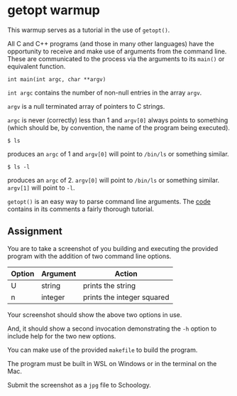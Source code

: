 # getopt warmup

This warmup serves as a tutorial in the use of `getopt()`.

All C and C++ programs (and those in many other languages) have the
opportunity to receive and make use of arguments from the command line.
These are communicated to the process via the arguments to its `main()`
or equivalent function.

`int main(int argc, char **argv)`

`int argc` contains the number of non-null entries in the array `argv`.

`argv` is a null terminated array of pointers to C strings.

`argc` is never (correctly) less than 1 and `argv[0]` always points to
something (which should be, by convention, the name of the program
being executed).

`$ ls`

produces an `argc` of 1 and `argv[0]` will point to `/bin/ls` or
something similar.

`$ ls -l`

produces an `argc` of 2. `argv[0]` will point to `/bin/ls` or something
similar. `argv[1]` will point to `-l`.

`getopt()` is an easy way to parse command line arguments. The
[code](./main.cpp) contains in its comments a fairly thorough tutorial.

## Assignment

You are to take a screenshot of you building and executing the provided program with the addition of two command line options.

| Option | Argument | Action |
| ------ | -------- | ------ |
| U | string | prints the string |
| n | integer | prints the integer squared |

Your screenshot should show the above two options in use. 

And, it should show a
second invocation demonstrating the `-h` option to include help for the two new
options.

You can make use of the provided `makefile` to build the
program.

The program must be built in WSL on Windows or in the terminal on the
Mac.

Submit the screenshot as a `jpg` file to Schoology.
